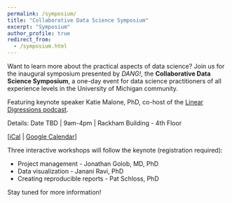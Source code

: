```yaml
---
permalink: /symposium/
title: "Collaborative Data Science Symposium"
excerpt: "Symposium"
author_profile: true
redirect_from:
  - /symposium.html
---
```


Want to learn more about the practical aspects of data science? Join us for the inaugural symposium presented by _DANG!_, the **Collaborative Data Science Symposium**, a one-day event for data science practitioners of all experience levels in the University of Michigan community.

Featuring keynote speaker Katie Malone, PhD, co-host of the [Linear Digressions podcast](http://lineardigressions.com/).

Details: Date TBD \| 9am-4pm \| Rackham Building - 4th Floor

[[iCal](https://events.umich.edu/event/71204-17785642/feed/ical) \| [Google Calendar](http://www.google.com/calendar/event?action=TEMPLATE&text=DANG%21%20Symposium&dates=20200529T130000Z/20200529T210000Z&details=https%3A%2F%2Fum-dang.github.io%2Fsymposium%2F...&location=Rackham%20Graduate%20School%20(Horace%20H.)%20-%204th%20Floor&trp=false&sprop=&sprop=name:)]

Three interactive workshops will follow the keynote (registration required):

- Project management - Jonathan Golob, MD, PhD
- Data visualization - Janani Ravi, PhD
- Creating reproducible reports - Pat Schloss, PhD


Stay tuned for more information!
